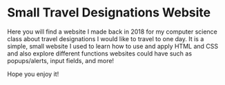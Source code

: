 # Small Travel Designations Website
Here you will find a website I made back in 2018 for my computer science class about travel designations 
I would like to travel to one day. It is a simple, small website I used to learn how to use and apply HTML 
and CSS and also explore different functions websites could have such as popups/alerts, input fields, and more!

Hope you enjoy it!
